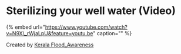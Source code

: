 # Sterilizing your well water \(Video\)

{% embed url="https://www.youtube.com/watch?v=N9X\_rWjaLpU&feature=youtu.be" caption="" %}

Created by [Kerala Flood\_Awareness](https://www.youtube.com/channel/UCTRQxF0ZqselrQoVaKb1Naw)

